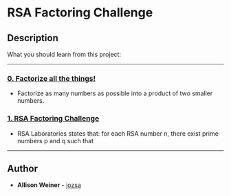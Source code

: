 # RSA Factoring Challenge

## Description
What you should learn from this project:

---

### [0. Factorize all the things!](./factors)
* Factorize as many numbers as possible into a product of two smaller numbers.


### [1. RSA Factoring Challenge](./rsa)
* RSA Laboratories states that: for each RSA number n, there exist prime numbers p and q such that

---

## Author
* **Allison Weiner** - [jozsa](https://github.com/jozsa)